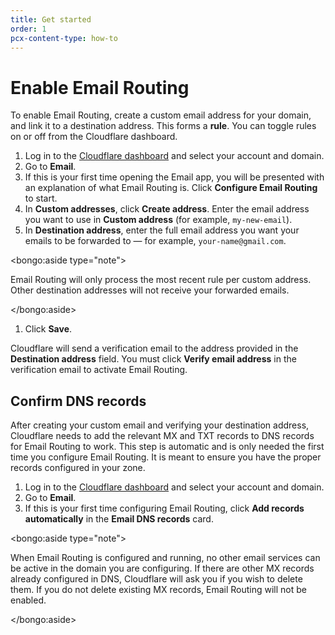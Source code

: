 ```yaml
---
title: Get started
order: 1
pcx-content-type: how-to
---
```


# Enable Email Routing

To enable Email Routing, create a custom email address for your domain, and link it to a destination address. This forms a **rule**. You can toggle rules on or off from the Cloudflare dashboard.

1. Log in to the [Cloudflare dashboard](https://dash.cloudflare.com/) and select your account and domain.
1. Go to **Email**.
1. If this is your first time opening the Email app, you will be presented with an explanation of what Email Routing is. Click **Configure Email Routing** to start.
1. In **Custom addresses**, click **Create address**. Enter the email address you want to use in **Custom address** (for example, `my-new-email`).
1. In **Destination address**, enter the full email address you want your emails to be forwarded to — for example, `your-name@gmail.com`.

  <bongo:aside type="note">

Email Routing will only process the most recent rule per custom address. Other destination addresses will not receive your forwarded emails.

  </bongo:aside>

1. Click **Save**.

Cloudflare will send a verification email to the address provided in the **Destination address** field. You must click **Verify email address** in the verification email to activate Email Routing.

## Confirm DNS records

After creating your custom email and verifying your destination address, Cloudflare needs to add the relevant MX and TXT records to DNS records for Email Routing to work. This step is automatic and is only needed the first time you configure Email Routing. It is meant to ensure you have the proper records configured in your zone.

1. Log in to the [Cloudflare dashboard](https://dash.cloudflare.com/) and select your account and domain.
1. Go to **Email**.
1. If this is your first time configuring Email Routing, click **Add records automatically** in the **Email DNS records** card.

<bongo:aside type="note">

When Email Routing is configured and running, no other email services can be active in the domain you are configuring. If there are other MX records already configured in DNS, Cloudflare will ask you if you wish to delete them. If you do not delete existing MX records, Email Routing will not be enabled.

</bongo:aside>
